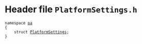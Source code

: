 # Header file `PlatformSettings.h`<a id="PlatformSettings.h"></a>

<pre><code class="language-cpp">namespace <a href='doc_Rect.md#Rect.h'>pa</a>
{
    struct <a href='doc_PlatformSettings.md#PlatformSettings.h'>PlatformSettings</a>;
}</code></pre>
